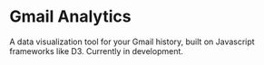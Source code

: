 # Gmail Analytics

A data visualization tool for your Gmail history, built on Javascript frameworks like D3. Currently in development.